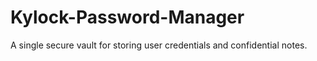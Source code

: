 # Kylock-Password-Manager
A single secure vault for storing user credentials and confidential notes.

